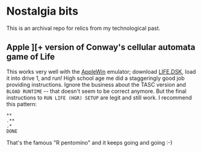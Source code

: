 # Nostalgia bits

This is an archival repo for relics from my technological past.

## Apple ][+ version of Conway's cellular automata game of Life

This works very well with the [AppleWin](https://github.com/AppleWin/AppleWin) emulator; download
[LIFE.DSK](AppleII/LIFE.DSK), load it into drive 1, and run!  High school age me did a staggeringly
good job providing instructions.  Ignore the business about the TASC version and `BLOAD RUNTIME` --
that doesn't seem to be correct anymore.  But the final instructions to `RUN LIFE (HGR) SETUP` are
legit and still work.  I recommend this pattern:
```
**
.**
.*
DONE
```
That's the famous "R pentomino" and it keeps going and going :-)